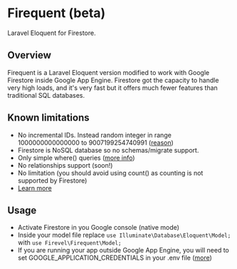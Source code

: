 # Firequent (beta)
Laravel Eloquent for Firestore.

## Overview
Firequent is a Laravel Eloquent version modified to work with Google Firestore inside Google App Engine. Firestore got the capacity to handle very high loads, and it's very fast but it offers much fewer features than traditional SQL databases.

## Known limitations
- No incremental IDs. Instead random integer in range 1000000000000000 to 9007199254740991 ([reason](https://developer.mozilla.org/en-US/docs/Web/JavaScript/Reference/Global_Objects/Number/MAX_SAFE_INTEGER))
- Firestore is NoSQL database so no schemas/migrate support.
- Only simple where() queries ([more info](https://firebase.google.com/docs/firestore/query-data/queries))
- No relationships support (soon!)
- No limitation (you should avoid using count() as counting is not supported by Firestore)
- [Learn more](https://www.youtube.com/watch?v=v_hR4K4auoQ&list=PLl-K7zZEsYLluG5MCVEzXAQ7ACZBCuZgZ)

## Usage
- Activate Firestore in you Google console (native mode)
- Inside your model file replace `use Illuminate\Database\Eloquent\Model;` with `use Firevel\Firequent\Model;`
- If you are running your app outside Google App Engine, you will need to set GOOGLE_APPLICATION_CREDENTIALS in your .env file ([more](https://cloud.google.com/docs/authentication/getting-started#setting_the_environment_variable))
